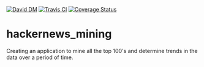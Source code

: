 
[![David DM](https://david-dm.org/jhorwit2/hackernews_mining.png)](http://david-dm.og)
[![Travis CI](https://travis-ci.org/jhorwit2/hackernews_mining.svg)](https://travis-ci.org/jhorwit2/hackernews_mining)
[![Coverage Status](https://img.shields.io/coveralls/jhorwit2/hackernews_mining.svg)](https://coveralls.io/r/jhorwit2/hackernews_mining)

hackernews_mining
=================

Creating an application to mine all the top 100's and determine trends in the data over a period of time.

